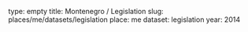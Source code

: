 type: empty
title: Montenegro / Legislation
slug: places/me/datasets/legislation
place: me
dataset: legislation
year: 2014
